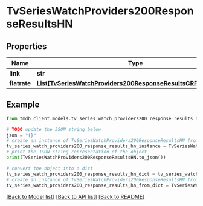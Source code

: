 # TvSeriesWatchProviders200ResponseResultsHN


## Properties

Name | Type | Description | Notes
------------ | ------------- | ------------- | -------------
**link** | **str** |  | [optional] 
**flatrate** | [**List[TvSeriesWatchProviders200ResponseResultsCRFlatrateInner]**](TvSeriesWatchProviders200ResponseResultsCRFlatrateInner.md) |  | [optional] 

## Example

```python
from tmdb_client.models.tv_series_watch_providers200_response_results_hn import TvSeriesWatchProviders200ResponseResultsHN

# TODO update the JSON string below
json = "{}"
# create an instance of TvSeriesWatchProviders200ResponseResultsHN from a JSON string
tv_series_watch_providers200_response_results_hn_instance = TvSeriesWatchProviders200ResponseResultsHN.from_json(json)
# print the JSON string representation of the object
print(TvSeriesWatchProviders200ResponseResultsHN.to_json())

# convert the object into a dict
tv_series_watch_providers200_response_results_hn_dict = tv_series_watch_providers200_response_results_hn_instance.to_dict()
# create an instance of TvSeriesWatchProviders200ResponseResultsHN from a dict
tv_series_watch_providers200_response_results_hn_from_dict = TvSeriesWatchProviders200ResponseResultsHN.from_dict(tv_series_watch_providers200_response_results_hn_dict)
```
[[Back to Model list]](../README.md#documentation-for-models) [[Back to API list]](../README.md#documentation-for-api-endpoints) [[Back to README]](../README.md)


